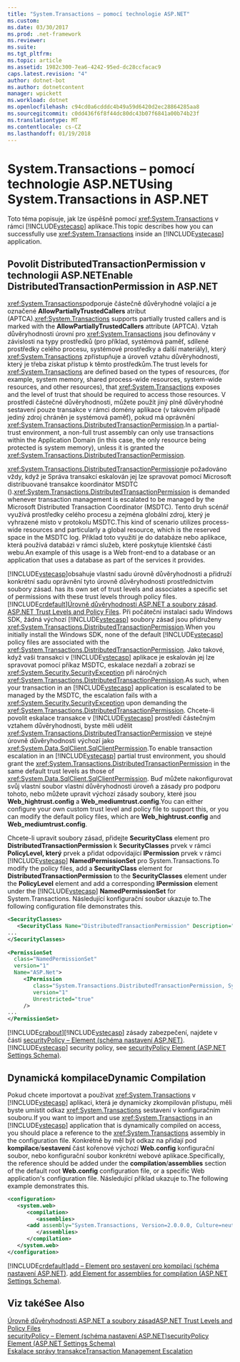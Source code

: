 ```yaml
---
title: "System.Transactions – pomocí technologie ASP.NET"
ms.custom: 
ms.date: 03/30/2017
ms.prod: .net-framework
ms.reviewer: 
ms.suite: 
ms.tgt_pltfrm: 
ms.topic: article
ms.assetid: 1982c300-7ea6-4242-95ed-dc28ccfacac9
caps.latest.revision: "4"
author: dotnet-bot
ms.author: dotnetcontent
manager: wpickett
ms.workload: dotnet
ms.openlocfilehash: c94cd0a6cdddc4b49a59d6420d2ec28864285aa8
ms.sourcegitcommit: c0dd436f6f8f44dc80dc43b07f6841a00b74b23f
ms.translationtype: MT
ms.contentlocale: cs-CZ
ms.lasthandoff: 01/19/2018
---
```

# <a name="using-systemtransactions-in-aspnet"></a><span data-ttu-id="e500c-102">System.Transactions – pomocí technologie ASP.NET</span><span class="sxs-lookup"><span data-stu-id="e500c-102">Using System.Transactions in ASP.NET</span></span>
<span data-ttu-id="e500c-103">Toto téma popisuje, jak lze úspěšně pomocí <xref:System.Transactions> v rámci [!INCLUDE[vstecasp](../../../../includes/vstecasp-md.md)] aplikace.</span><span class="sxs-lookup"><span data-stu-id="e500c-103">This topic describes how you can successfully use <xref:System.Transactions> inside an [!INCLUDE[vstecasp](../../../../includes/vstecasp-md.md)] application.</span></span>  
  
## <a name="enable-distributedtransactionpermission-in-aspnet"></a><span data-ttu-id="e500c-104">Povolit DistributedTransactionPermission v technologii ASP.NET</span><span class="sxs-lookup"><span data-stu-id="e500c-104">Enable DistributedTransactionPermission in ASP.NET</span></span>  
 <span data-ttu-id="e500c-105"><xref:System.Transactions>podporuje částečně důvěryhodné volající a je označené **AllowPartiallyTrustedCallers** atribut (APTCA).</span><span class="sxs-lookup"><span data-stu-id="e500c-105"><xref:System.Transactions> supports partially trusted callers and is marked with the **AllowPartiallyTrustedCallers** attribute (APTCA).</span></span> <span data-ttu-id="e500c-106">Vztah důvěryhodnosti úrovní pro <xref:System.Transactions> jsou definovány v závislosti na typy prostředků (pro příklad, systémová paměť, sdílené prostředky celého procesu, systémové prostředky a další materiály), který <xref:System.Transactions> zpřístupňuje a úroveň vztahu důvěryhodnosti, který je třeba získat přístup k těmto prostředkům.</span><span class="sxs-lookup"><span data-stu-id="e500c-106">The trust levels for <xref:System.Transactions> are defined based on the types of resources, (for example, system memory, shared process-wide resources, system-wide resources, and other resources), that <xref:System.Transactions> exposes and the level of trust that should be required to access those resources.</span></span> <span data-ttu-id="e500c-107">V prostředí částečné důvěryhodnosti, můžete použít jiný plně důvěryhodné sestavení pouze transakce v rámci domény aplikace (v takovém případě jediný zdroj chráněn je systémová paměť), pokud má oprávnění <xref:System.Transactions.DistributedTransactionPermission>.</span><span class="sxs-lookup"><span data-stu-id="e500c-107">In a partial-trust environment, a non-full trust assembly can only use transactions within the Application Domain (in this case, the only resource being protected is system memory), unless it is granted the <xref:System.Transactions.DistributedTransactionPermission>.</span></span>  
  
 <span data-ttu-id="e500c-108"><xref:System.Transactions.DistributedTransactionPermission>je požadováno vždy, když je Správa transakcí eskalován jej lze spravovat pomocí Microsoft distribuované transakce koordinátor MSDTC ().</span><span class="sxs-lookup"><span data-stu-id="e500c-108"><xref:System.Transactions.DistributedTransactionPermission> is demanded whenever transaction management is escalated to be managed by the Microsoft Distributed Transaction Coordinator (MSDTC).</span></span> <span data-ttu-id="e500c-109">Tento druh scénář využívá prostředky celého procesu a zejména globální zdroj, který je vyhrazené místo v protokolu MSDTC.</span><span class="sxs-lookup"><span data-stu-id="e500c-109">This kind of scenario utilizes process-wide resources and particularly a global resource, which is the reserved space in the MSDTC log.</span></span> <span data-ttu-id="e500c-110">Příklad toto využití je do databáze nebo aplikace, která používá databázi v rámci služeb, které poskytuje klientské části webu.</span><span class="sxs-lookup"><span data-stu-id="e500c-110">An example of this usage is a Web front-end to a database or an application that uses a database as part of the services it provides.</span></span>  
  
 [!INCLUDE[vstecasp](../../../../includes/vstecasp-md.md)]<span data-ttu-id="e500c-111">obsahuje vlastní sadu úrovně důvěryhodnosti a přidruží konkrétní sadu oprávnění tyto úrovně důvěryhodnosti prostřednictvím soubory zásad.</span><span class="sxs-lookup"><span data-stu-id="e500c-111"> has its own set of trust levels and associates a specific set of permissions with these trust levels through policy files.</span></span> [!INCLUDE[crdefault](../../../../includes/crdefault-md.md)]<span data-ttu-id="e500c-112">[Úrovně důvěryhodnosti ASP.NET a soubory zásad](http://msdn.microsoft.com/library/f897c794-10d3-414c-86b7-59b66564bbf1).</span><span class="sxs-lookup"><span data-stu-id="e500c-112"> [ASP.NET Trust Levels and Policy Files](http://msdn.microsoft.com/library/f897c794-10d3-414c-86b7-59b66564bbf1).</span></span> <span data-ttu-id="e500c-113">Při počáteční instalaci sadu Windows SDK, žádná výchozí [!INCLUDE[vstecasp](../../../../includes/vstecasp-md.md)] soubory zásad jsou přidruženy <xref:System.Transactions.DistributedTransactionPermission>.</span><span class="sxs-lookup"><span data-stu-id="e500c-113">When you initially install the Windows SDK, none of the default [!INCLUDE[vstecasp](../../../../includes/vstecasp-md.md)] policy files are associated with the <xref:System.Transactions.DistributedTransactionPermission>.</span></span> <span data-ttu-id="e500c-114">Jako takové, když vaši transakci v [!INCLUDE[vstecasp](../../../../includes/vstecasp-md.md)] aplikace je eskalován jej lze spravovat pomocí příkaz MSDTC, eskalace nezdaří a zobrazí se <xref:System.Security.SecurityException> při náročných <xref:System.Transactions.DistributedTransactionPermission>.</span><span class="sxs-lookup"><span data-stu-id="e500c-114">As such, when your transaction in an [!INCLUDE[vstecasp](../../../../includes/vstecasp-md.md)] application is escalated to be managed by the MSDTC, the escalation fails with a <xref:System.Security.SecurityException> upon demanding the <xref:System.Transactions.DistributedTransactionPermission>.</span></span> <span data-ttu-id="e500c-115">Chcete-li povolit eskalace transakce v [!INCLUDE[vstecasp](../../../../includes/vstecasp-md.md)] prostředí částečným vztahem důvěryhodnosti, byste měli udělit <xref:System.Transactions.DistributedTransactionPermission> ve stejné úrovně důvěryhodnosti výchozí jako <xref:System.Data.SqlClient.SqlClientPermission>.</span><span class="sxs-lookup"><span data-stu-id="e500c-115">To enable transaction escalation in an [!INCLUDE[vstecasp](../../../../includes/vstecasp-md.md)] partial trust environment, you should grant the <xref:System.Transactions.DistributedTransactionPermission> in the same default trust levels as those of <xref:System.Data.SqlClient.SqlClientPermission>.</span></span> <span data-ttu-id="e500c-116">Buď můžete nakonfigurovat svůj vlastní soubor vlastní důvěryhodnosti úroveň a zásady pro podporu tohoto, nebo můžete upravit výchozí zásady soubory, které jsou **Web_hightrust.config** a **Web_mediumtrust.config**.</span><span class="sxs-lookup"><span data-stu-id="e500c-116">You can either configure your own custom trust level and policy file to support this, or you can modify the default policy files, which are **Web_hightrust.config** and **Web_mediumtrust.config**.</span></span>  
  
 <span data-ttu-id="e500c-117">Chcete-li upravit soubory zásad, přidejte **SecurityClass** element pro **DistributedTransactionPermission** k **SecurityClasses** prvek v rámci  **PolicyLevel, který** prvek a přidat odpovídající **IPermission** prvek v rámci [!INCLUDE[vstecasp](../../../../includes/vstecasp-md.md)] **NamedPermissionSet** pro System.Transactions.</span><span class="sxs-lookup"><span data-stu-id="e500c-117">To modify the policy files, add a **SecurityClass** element for **DistributedTransactionPermission** to the **SecurityClasses** element under the **PolicyLevel** element and add a corresponding **IPermission** element under the [!INCLUDE[vstecasp](../../../../includes/vstecasp-md.md)] **NamedPermissionSet** for System.Transactions.</span></span> <span data-ttu-id="e500c-118">Následující konfigurační soubor ukazuje to.</span><span class="sxs-lookup"><span data-stu-id="e500c-118">The following configuration file demonstrates this.</span></span>  
  
```xml  
<SecurityClasses>  
   <SecurityClass Name="DistributedTransactionPermission" Description="System.Transactions.DistributedTransactionPermission, System.Transactions, Version=2.0.0.0, Culture=neutral, PublicKeyToken=b77a5c561934e089"/>  
...  
</SecurityClasses>  
  
<PermissionSet  
  class="NamedPermissionSet"  
  version="1"  
  Name="ASP.Net">  
     <IPermission  
        class="System.Transactions.DistributedTransactionPermission, System.Transactions, Version=2.0.0.0, Culture=neutral, PublicKeyToken=b77a5c561934e089"  
        version="1"  
        Unrestricted="true"  
     />  
...  
</PermissionSet>  
```  
  
 [!INCLUDE[crabout](../../../../includes/crabout-md.md)]<span data-ttu-id="e500c-119">[!INCLUDE[vstecasp](../../../../includes/vstecasp-md.md)] zásady zabezpečení, najdete v části [securityPolicy – Element (schéma nastavení ASP.NET)](http://msdn.microsoft.com/library/469d8d22-d263-46bb-8400-40d8d027faba).</span><span class="sxs-lookup"><span data-stu-id="e500c-119"> [!INCLUDE[vstecasp](../../../../includes/vstecasp-md.md)] security policy, see [securityPolicy Element (ASP.NET Settings Schema)](http://msdn.microsoft.com/library/469d8d22-d263-46bb-8400-40d8d027faba).</span></span>  
  
## <a name="dynamic-compilation"></a><span data-ttu-id="e500c-120">Dynamická kompilace</span><span class="sxs-lookup"><span data-stu-id="e500c-120">Dynamic Compilation</span></span>  
 <span data-ttu-id="e500c-121">Pokud chcete importovat a používat <xref:System.Transactions> v [!INCLUDE[vstecasp](../../../../includes/vstecasp-md.md)] aplikaci, která je dynamicky zkompilován přístupu, měli byste umístit odkaz <xref:System.Transactions> sestavení v konfiguračním souboru.</span><span class="sxs-lookup"><span data-stu-id="e500c-121">If you want to import and use <xref:System.Transactions> in an [!INCLUDE[vstecasp](../../../../includes/vstecasp-md.md)] application that is dynamically compiled on access, you should place a reference to the <xref:System.Transactions> assembly in the configuration file.</span></span> <span data-ttu-id="e500c-122">Konkrétně by měl být odkaz na přidají pod **kompilace**/**sestavení** část kořenové výchozí **Web.config** konfigurační soubor, nebo konfigurační soubor konkrétní webové aplikace.</span><span class="sxs-lookup"><span data-stu-id="e500c-122">Specifically, the reference should be added under the **compilation**/**assemblies** section of the default root **Web.config** configuration file, or a specific Web application's configuration file.</span></span> <span data-ttu-id="e500c-123">Následující příklad ukazuje to.</span><span class="sxs-lookup"><span data-stu-id="e500c-123">The following example demonstrates this.</span></span>  
  
```xml  
<configuration>  
   <system.web>  
      <compilation>  
         <assemblies>  
      <add assembly="System.Transactions, Version=2.0.0.0, Culture=neutral, PublicKeyToken=b77a5c561934e089" />  
         </assemblies>  
      </compilation>  
   </system.web>  
</configuration>  
```  
  
 [!INCLUDE[crdefault](../../../../includes/crdefault-md.md)]<span data-ttu-id="e500c-124">[add – Element pro sestavení pro kompilaci (schéma nastavení ASP.NET)](http://msdn.microsoft.com/library/602197e8-108d-4249-b752-ba2a318f75e4).</span><span class="sxs-lookup"><span data-stu-id="e500c-124"> [add Element for assemblies for compilation (ASP.NET Settings Schema)](http://msdn.microsoft.com/library/602197e8-108d-4249-b752-ba2a318f75e4).</span></span>  
  
## <a name="see-also"></a><span data-ttu-id="e500c-125">Viz také</span><span class="sxs-lookup"><span data-stu-id="e500c-125">See Also</span></span>  
 [<span data-ttu-id="e500c-126">Úrovně důvěryhodnosti ASP.NET a soubory zásad</span><span class="sxs-lookup"><span data-stu-id="e500c-126">ASP.NET Trust Levels and Policy Files</span></span>](http://msdn.microsoft.com/library/f897c794-10d3-414c-86b7-59b66564bbf1)  
 [<span data-ttu-id="e500c-127">securityPolicy – Element (schéma nastavení ASP.NET)</span><span class="sxs-lookup"><span data-stu-id="e500c-127">securityPolicy Element (ASP.NET Settings Schema)</span></span>](http://msdn.microsoft.com/library/469d8d22-d263-46bb-8400-40d8d027faba)  
 [<span data-ttu-id="e500c-128">Eskalace správy transakce</span><span class="sxs-lookup"><span data-stu-id="e500c-128">Transaction Management Escalation</span></span>](../../../../docs/framework/data/transactions/transaction-management-escalation.md)
